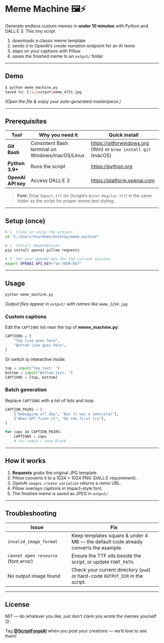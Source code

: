 # Meme Machine 🖼️⚡

Generate endless custom memes in **under 10 minutes** with Python and DALL·E 3.
This tiny script  

1. downloads a classic meme template  
2. sends it to OpenAI’s *create variation* endpoint for an AI remix  
3. slaps on your captions with Pillow  
4. saves the finished meme to an `output/` folder  

---

## Demo

```bash
$ python meme_machine.py
Saved to: C:\…\output\meme_4721.jpg
```

*(Open the file & enjoy your auto-generated masterpiece.)*

---

## Prerequisites

| Tool | Why you need it | Quick install |
|------|-----------------|---------------|
| **Git Bash** | Consistent Bash terminal on Windows/macOS/Linux | <https://gitforwindows.org> (Win) or `brew install git` (macOS) |
| **Python 3.9+** | Runs the script | <https://python.org> |
| **OpenAI API key** | Access DALL·E 3 | <https://platform.openai.com> |

> **Font:** Drop `Impact.ttf` (or Google’s `Anton-Regular.ttf`) in the same folder as the script for proper meme text styling.

---

## Setup (once)

```bash
# 1  Clone or unzip the project
cd "C:/Users/YourName/Desktop/meme_machine"

# 2  Install dependencies
pip install openai pillow requests

# 3  Set your OpenAI key for the current session
export OPENAI_API_KEY="sk-YOUR-KEY"
```

---

## Usage

```bash
python meme_machine.py
```

*Output files appear in `output/` with names like `meme_1234.jpg`.*

### Custom captions

Edit the `CAPTIONS` list near the top of **meme_machine.py**:

```python
CAPTIONS = [
    "Top line goes here",
    "Bottom line goes here",
]
```

Or switch to interactive mode:

```python
top = input("Top text: ")
bottom = input("Bottom text: ")
CAPTIONS = [top, bottom]
```

### Batch generation

Replace `CAPTIONS` with a list of lists and loop:

```python
CAPTION_PAIRS = [
    ["Debugging all day", "But it was a semicolon"],
    ["When GPT fixes it", "On the first try"],
]

for caps in CAPTION_PAIRS:
    CAPTIONS = caps
    # run remix / save block
```

---

## How it works

1. **Requests** grabs the original JPG template.  
2. Pillow converts it to a 1024 × 1024 PNG (DALL·E requirement).  
3. OpenAI `images.create_variation` returns a remix URL.  
4. Pillow overlays captions in Impact-style font.  
5. The finished meme is saved as JPEG in `output/`.

---

## Troubleshooting

| Issue | Fix |
|-------|-----|
| `invalid_image_format` | Keep templates square & under 4 MB — the default code already converts the example. |
| `cannot open resource` (font error) | Ensure the TTF sits beside the script, or update `FONT_PATH`. |
| No output image found | Check your current directory (`pwd`) or hard-code `OUTPUT_DIR` in the script. |

---

## License

MIT — do whatever you like, just don’t claim you wrote the memes yourself 😉

Tag **[@ScriptForgeAI](https://youtube.com/@ScriptForgeAI)** when you post your creations — we’d love to see them!

